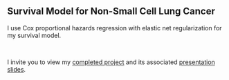 ## Survival Model for Non-Small Cell Lung Cancer

I use Cox proportional hazards regression with elastic net regularization for my survival model.

<br>

I invite you to view my [completed project](https://htmlpreview.github.io/?https://github.com/joe-aquino/survival_analysis/blob/master/Survival_Model_NSC_Lung_Cancer.html) and its associated [presentation slides](https://htmlpreview.github.io/?https://github.com/joe-aquino/survival_analysis/blob/master/Survival_Slides.pdf.html).
